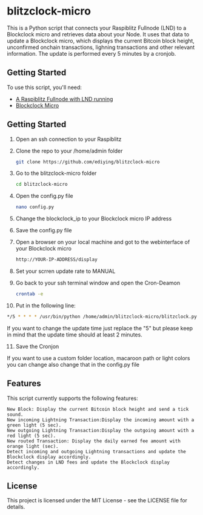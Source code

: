 # blitzclock-micro

This is a Python script that connects your Raspiblitz Fullnode (LND) to a Blockclock micro and retrieves data about your Node. It uses that data to update a Blockclock micro, which displays the current Bitcoin block height, unconfirmed onchain transactions, lighning transactions and other relevant information. The update is performed every 5 minutes by a cronjob.

## Getting Started

To use this script, you'll need:

+ [A Raspiblitz Fullnode with LND running](https://github.com/rootzoll/raspiblitz)
+ [Blockclock Micro](https://blockclockmicro.com)


## Getting Started

1. Open an ssh connection to your Raspiblitz

2. Clone the repo to your /home/admin folder
   ```sh
   git clone https://github.com/ediying/blitzclock-micro
   ```
3. Go to the blitzclock-micro folder
   ```sh
   cd blitzclock-micro
   ```
4. Open the config.py file
   ```sh
   nano config.py
   ```
5. Change the blockclock_ip to your Blockclock micro IP address

6. Save the config.py file

7. Open a browser on your local machine and got to the webinterface of your Blockclock micro
   ```sh
   http://YOUR-IP-ADDRESS/display
   ``` 
8. Set your scrren update rate to MANUAL

9. Go back to your ssh terminal window and open the Cron-Deamon  
   ```sh
   crontab -e
   ``` 
   
10. Put in the following line:
   ```sh
   */5 * * * * /usr/bin/python /home/admin/blitzclock-micro/blitzclock.py
   ``` 
   If you want to change the update time just replace the "5" but please keep in mind that the update time should at least 2 minutes.
   
11. Save the Cronjon  


If you want to use a custom folder location, macaroon path or light colors you can change also change that in the config.py file
   


## Features

This script currently supports the following features:

    New Block: Display the current Bitcoin block height and send a tick sound.
    New incoming Lightning Transaction:Display the incoming amount with a green light (5 sec).
    New outgoing Lightning Transaction:Display the outgoing amount with a red light (5 sec).
    New routed Transaction: Display the daily earned fee amount with orange light (sec).
    Detect incoming and outgoing Lightning transactions and update the Blockclock display accordingly.
    Detect changes in LND fees and update the Blockclock display accordingly.
    
## License

This project is licensed under the MIT License - see the LICENSE file for details.
